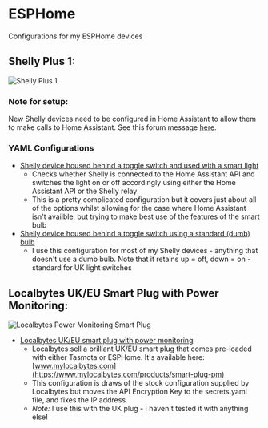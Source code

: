 # ESPHome
Configurations for my ESPHome devices

## Shelly Plus 1:
![Shelly Plus 1.](https://shellystore.co.uk/wp-content/uploads/2021/10/1.png)
### Note for setup:
New Shelly devices need to be configured in Home Assistant to allow them to make calls to Home Assistant.  See this forum message [here](https://community.home-assistant.io/t/home-assistant-rejecting-a-esphome-homeassistant-service/604085).

### YAML Configurations
  - [Shelly device housed behind a toggle switch and used with a smart light](https://github.com/shaftspanner/esphome/tree/main/shelly_plus_1_with_smart_light)
    - Checks whether Shelly is connected to the Home Assistant API and switches the light on or off accordingly using either the Home Assistant API or the Shelly relay
    - This is a pretty complicated configuration but it covers just about all of the options whilst allowing for the case where Home Assistant isn't availble, but trying to make best use of the features of the smart bulb
  - [Shelly device housed behind a toggle switch using a standard (dumb) bulb](https://github.com/shaftspanner/esphome/tree/main/shelly_plus_1_toggle)
    - I use this configuration for most of my Shelly devices - anything that doesn't use a dumb bulb.  Note that it retains up = off, down = on - standard for UK light switches
## Localbytes UK/EU Smart Plug with Power Monitoring:
![Localbytes Power Monitoring Smart Plug](https://cdn.shopify.com/s/files/1/0541/0101/6767/products/plug-side.psd_1024x1024@2x.png?v=1651429989)
  - [Localbytes UK/EU smart plug with power monitoring](https://github.com/shaftspanner/esphome/blob/main/localbytes_uk_plug_standard)
    - Localbytes sell a brilliant UK/EU smart plug that comes pre-loaded with either Tasmota or ESPHome.  It's available here: [www.mylocalbytes.com](https://www.mylocalbytes.com/products/smart-plug-pm)
    - This configuration is draws of the stock configuration supplied by Localbytes but moves the API Encryption Key to the secrets.yaml file, and fixes the IP address.
    - *Note:* I use this with the UK plug - I haven't tested it with anything else!
